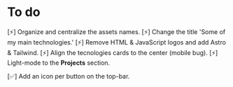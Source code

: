 # To do

[⚡️] Organize and centralize the assets names.
[⚡️] Change the title 'Some of my main technologies.'
[⚡️] Remove HTML & JavaScript logos and add Astro & Tailwind.
[⚡️] Align the tecnologies cards to the center (mobile bug).
[⚡️] Light-mode to the **Projects** section.

[✅] Add an icon per button on the top-bar.
